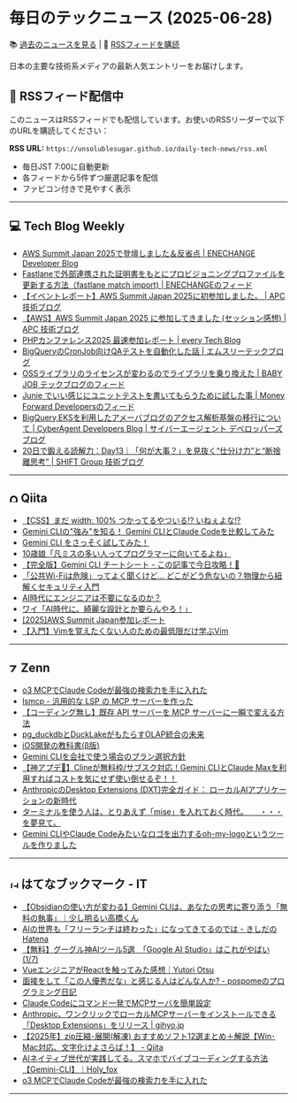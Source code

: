 # 毎日のテックニュース (2025-06-28)

📚 [過去のニュースを見る](archives/index.md) | 📡 [RSSフィードを購読](rss.xml)

日本の主要な技術系メディアの最新人気エントリーをお届けします。

## 📡 RSSフィード配信中

このニュースはRSSフィードでも配信しています。お使いのRSSリーダーで以下のURLを購読してください：

**RSS URL:** `https://unsolublesugar.github.io/daily-tech-news/rss.xml`

- 毎日JST 7:00に自動更新
- 各フィードから5件ずつ厳選記事を配信
- ファビコン付きで見やすく表示

---
## 💻 Tech Blog Weekly

- [AWS Summit Japan 2025で登壇しました＆反省点 | ENECHANGE Developer Blog](https://tech.enechange.co.jp/entry/2025/06/28/223216)
- [Fastlaneで外部連携された証明書をもとにプロビジョニングプロファイルを更新する方法（fastlane match import) | ENECHANGEのフィード](https://zenn.dev/enechange_blog/articles/fastlane-match-import-for-other-company-maintainer)
- [【イベントレポート】AWS Summit Japan 2025に初参加しました。 | APC 技術ブログ](https://techblog.ap-com.co.jp/entry/2025/06/28/174657)
- [【AWS】AWS Summit Japan 2025 に参加してきました (セッション感想) | APC 技術ブログ](https://techblog.ap-com.co.jp/entry/2025/06/28/170210)
- [PHPカンファレンス2025 最速参加レポート | every Tech Blog](https://tech.every.tv/entry/2025/06/28/165655)
- [BigQueryのCronJob向けQAテストを自動化した話 | エムスリーテックブログ](https://www.m3tech.blog/entry/2025/06/28/110000)
- [OSSライブラリのライセンスが変わるのでライブラリを乗り換えた | BABY JOB  テックブログのフィード](https://zenn.dev/babyjob/articles/uaparserjs-to-bowser)
- [Junie でいい感じにユニットテストを書いてもらうために試した事 | Money Forward Developersのフィード](https://zenn.dev/moneyforward/articles/179a49853cbd97)
- [BigQuery,EKSを利用したアメーバブログのアクセス解析基盤の移行について | CyberAgent Developers Blog | サイバーエージェント デベロッパーズブログ](https://developers.cyberagent.co.jp/blog/archives/56641/)
- [20日で鍛える読解力：Day13｜「何が大事？」を見抜く“仕分け力”と“断捨離思考” | SHIFT Group 技術ブログ](https://note.shiftinc.jp/n/n0366bc21fed3)

---
## <img src="https://cdn.qiita.com/assets/favicons/public/production-c620d3e403342b1022967ba5e3db1aaa.ico" width="16" height="16" alt="Qiita"> Qiita

- [【CSS】まだ width: 100% つかってるやついる⁉︎ いねぇよな⁉︎](https://qiita.com/degudegu2510/items/7079d76beeaa40c206d3?utm_campaign=popular_items&utm_medium=feed&utm_source=popular_items)
- [Gemini CLIの"強み"を知る！ Gemini CLIとClaude Codeを比較してみた](https://qiita.com/kyuko/items/b7f7336057859f5c9b4f?utm_campaign=popular_items&utm_medium=feed&utm_source=popular_items)
- [Gemini CLI をさっそく試してみた！](https://qiita.com/youtoy/items/fa5b696b055ed4a992ec?utm_campaign=popular_items&utm_medium=feed&utm_source=popular_items)
- [10歳娘「凡ミスの多い人ってプログラマーに向いてるよね」](https://qiita.com/Yametaro/items/0b241519dc6b416474c5?utm_campaign=popular_items&utm_medium=feed&utm_source=popular_items)
- [【完全版】Gemini CLI チートシート - この記事で今日攻略！🚀](https://qiita.com/akira_papa_AI/items/15314a5bf1dd109053c2?utm_campaign=popular_items&utm_medium=feed&utm_source=popular_items)
- [「公共Wi-Fiは危険」ってよく聞くけど… どこがどう危ないの？物理から紐解くセキュリティ入門](https://qiita.com/omochi_0604/items/676bc3f123bc24d3602b?utm_campaign=popular_items&utm_medium=feed&utm_source=popular_items)
- [AI時代にエンジニアは不要になるのか？](https://qiita.com/ryoheiiwamoto/items/24969131200a8c0429a1?utm_campaign=popular_items&utm_medium=feed&utm_source=popular_items)
- [ワイ「AI時代に、綺麗な設計とか要らんやろ！」](https://qiita.com/Yametaro/items/f642704a2c11bf36a463?utm_campaign=popular_items&utm_medium=feed&utm_source=popular_items)
- [[2025]AWS Summit Japan参加レポート](https://qiita.com/Kanahiro/items/09d37a994425baf03913?utm_campaign=popular_items&utm_medium=feed&utm_source=popular_items)
- [【入門】Vimを覚えたくない人のための最低限だけ学ぶVim](https://qiita.com/flowernotfound/items/cb8d51602bad909dae2a?utm_campaign=popular_items&utm_medium=feed&utm_source=popular_items)

---
## <img src="https://zenn.dev/favicon.ico" width="16" height="16" alt="Zenn"> Zenn

- [o3 MCPでClaude Codeが最強の検索力を手に入れた](https://zenn.dev/yoshiko/articles/claude-code-with-o3)
- [lsmcp - 汎用的な LSP の MCP サーバーを作った](https://zenn.dev/mizchi/articles/introduce-lsmcp)
- [【コーディング無し】既存 API サーバーを MCP サーバーに一瞬で変える方法](https://zenn.dev/microsoft/articles/expose-mcp-server-in-apim)
- [pg_duckdbとDuckLakeがもたらすOLAP統合の未来](https://zenn.dev/nttdata_tech/articles/tzkoba-pgduckdb-ducklake-202506)
- [iOS開発の教科書(β版)](https://zenn.dev/st43/books/bb5ea67aa3de15)
- [Gemini CLIを会社で使う場合のプラン選択方針](https://zenn.dev/hololab/articles/geminicli-001-75046b80817049)
- [【神アプデ🎉】Clineが無料枠/サブスク対応！Gemini CLIとClaude Maxを利用すればコストを気にせず使い倒せるぞ！！](https://zenn.dev/minedia/articles/a7c99536b04e84)
- [AnthropicのDesktop Extensions (DXT)完全ガイド： ローカルAIアプリケーションの新時代](https://zenn.dev/cadp/articles/6d9dd374fd3d32)
- [ターミナルを使う人は、とりあえず「mise」を入れておく時代。　　・・・を夢見て。](https://zenn.dev/dress_code/articles/a99ff13634bbe6)
- [Gemini CLIやClaude Codeみたいなロゴを出力するoh-my-logoというツールを作りました](https://zenn.dev/shinshin86/articles/e02fac5d3ae75a)

---
## <img src="https://b.hatena.ne.jp/favicon.ico" width="16" height="16" alt="はてなブックマーク - IT"> はてなブックマーク - IT

- [【Obsidianの使い方が変わる】Gemini CLIは、あなたの思考に寄り添う「無料の執事」｜少し明るい高橋くん](https://note.com/chankostin/n/nb33ca6e289fa)
- [AIの世界も「フリーランチは終わった」になってきてるのでは - きしだのHatena](https://nowokay.hatenablog.com/entry/2025/06/26/224437)
- [【無料】グーグル神AIツール5選　「Google AI Studio」はこれがやばい (1/7)](https://ascii.jp/elem/000/004/286/4286792/)
- [VueエンジニアがReactを触ってみた感想｜Yutori Otsu](https://note.com/yutori_otsu827/n/nf502e45cf14d)
- [面接をして「この人優秀だな」と感じる人はどんな人か? - pospomeのプログラミング日記](https://www.pospome.work/entry/2025/06/28/151253)
- [Claude Codeにコマンド一発でMCPサーバを簡単設定](https://zenn.dev/karaage0703/articles/3bd2957807f311)
- [Anthropic、ワンクリックでローカルMCPサーバーをインストールできる「Desktop Extensions」をリリース | gihyo.jp](https://gihyo.jp/article/2025/06/claude-desktop-extensions)
- [【2025年】zip圧縮･展開(解凍) おすすめソフト12選まとめ＋解説【Win･Mac対応、文字化けよさらば！】 - Qiita](https://qiita.com/ko1nksm/items/b1e320f418614372c43e)
- [AIネイティブ世代が実践してる。スマホでバイブコーディングする方法【Gemini-CLI】｜Holy_fox](https://note.com/holy_fox/n/nfe53492ac5dd)
- [o3 MCPでClaude Codeが最強の検索力を手に入れた](https://zenn.dev/yoshiko/articles/claude-code-with-o3)

---
